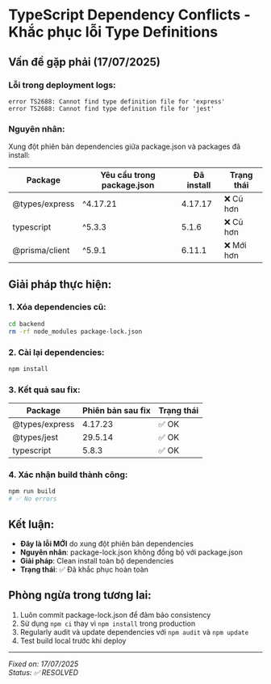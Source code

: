 # TypeScript Dependency Conflicts - Khắc phục lỗi Type Definitions

## Vấn đề gặp phải (17/07/2025)

### Lỗi trong deployment logs:
```
error TS2688: Cannot find type definition file for 'express'
error TS2688: Cannot find type definition file for 'jest'
```

### Nguyên nhân:
Xung đột phiên bản dependencies giữa package.json và packages đã install:

| Package | Yêu cầu trong package.json | Đã install | Trạng thái |
|---------|---------------------------|------------|------------|
| @types/express | ^4.17.21 | 4.17.17 | ❌ Cũ hơn |
| typescript | ^5.3.3 | 5.1.6 | ❌ Cũ hơn |
| @prisma/client | ^5.9.1 | 6.11.1 | ❌ Mới hơn |

## Giải pháp thực hiện:

### 1. Xóa dependencies cũ:
```bash
cd backend
rm -rf node_modules package-lock.json
```

### 2. Cài lại dependencies:
```bash
npm install
```

### 3. Kết quả sau fix:
| Package | Phiên bản sau fix | Trạng thái |
|---------|------------------|------------|
| @types/express | 4.17.23 | ✅ OK |
| @types/jest | 29.5.14 | ✅ OK |
| typescript | 5.8.3 | ✅ OK |

### 4. Xác nhận build thành công:
```bash
npm run build
# ✅ No errors
```

## Kết luận:
- **Đây là lỗi MỚI** do xung đột phiên bản dependencies
- **Nguyên nhân**: package-lock.json không đồng bộ với package.json
- **Giải pháp**: Clean install toàn bộ dependencies
- **Trạng thái**: ✅ Đã khắc phục hoàn toàn

## Phòng ngừa trong tương lai:
1. Luôn commit package-lock.json để đảm bảo consistency
2. Sử dụng `npm ci` thay vì `npm install` trong production
3. Regularly audit và update dependencies với `npm audit` và `npm update`
4. Test build local trước khi deploy

---
*Fixed on: 17/07/2025*  
*Status: ✅ RESOLVED*